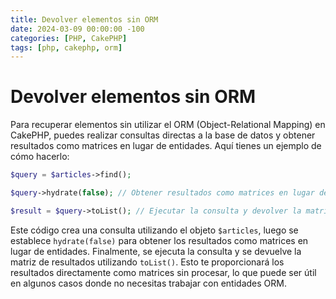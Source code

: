 ```yaml
---
title: Devolver elementos sin ORM
date: 2024-03-09 00:00:00 -100
categories: [PHP, CakePHP]
tags: [php, cakephp, orm]
---
```


# Devolver elementos sin ORM

Para recuperar elementos sin utilizar el ORM (Object-Relational Mapping) en CakePHP, puedes realizar consultas directas a la base de datos y obtener resultados como matrices en lugar de entidades. Aquí tienes un ejemplo de cómo hacerlo:

```php
$query = $articles->find();

$query->hydrate(false); // Obtener resultados como matrices en lugar de entidades

$result = $query->toList(); // Ejecutar la consulta y devolver la matriz de resultados
```

Este código crea una consulta utilizando el objeto `$articles`, luego se establece `hydrate(false)` para obtener los resultados como matrices en lugar de entidades. Finalmente, se ejecuta la consulta y se devuelve la matriz de resultados utilizando `toList()`. Esto te proporcionará los resultados directamente como matrices sin procesar, lo que puede ser útil en algunos casos donde no necesitas trabajar con entidades ORM.